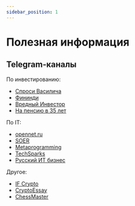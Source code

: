 ```yaml
---
sidebar_position: 1
---
```


# Полезная информация

## Telegram-каналы

По инвестированию:
- [Спроси Василича](https://t.me/AskVasili4)
- [Фининди](https://t.me/Finindie)
- [Вредный Инвестор](https://t.me/harmfulinvestor)
- [На пенсию в 35 лет](https://t.me/pensiya35)

По IT:
- [opennet.ru](https://t.me/opennet_ru)
- [SOER](https://t.me/softwareengineervlog)
- [Metaprogramming](https://t.me/metaprogramming)
- [TechSparks](https://t.me/techsparks)
- [Русский ИТ бизнес](https://t.me/bezsmuzi)

Другое:
- [IF Crypto](https://t.me/if_crypto_ru)
- [CryptoEssay](https://t.me/cryptoEssay)
- [ChessMaster](https://t.me/ChessMaestro)
